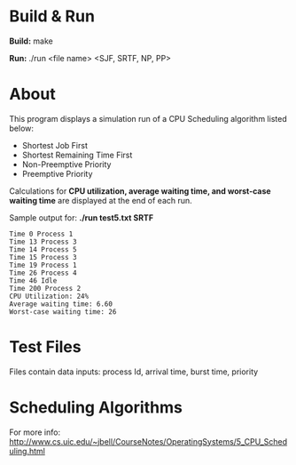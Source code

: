 # Build & Run #
**Build:**	make

  **Run:**	./run &lt;file name&gt; &lt;SJF, SRTF, NP, PP&gt;
# About #
This program displays a simulation run of a CPU Scheduling algorithm listed below:

- Shortest Job First 
- Shortest Remaining Time First
- Non-Preemptive Priority
- Preemptive Priority

Calculations for **CPU utilization, average waiting time, and worst-case  waiting time** are displayed at the end of each run. 

Sample output for: **./run test5.txt SRTF**

	Time 0 Process 1
	Time 13 Process 3
	Time 14 Process 5
	Time 15 Process 3
	Time 19 Process 1
	Time 26 Process 4
	Time 46 Idle
	Time 200 Process 2
	CPU Utilization: 24%
	Average waiting time: 6.60
	Worst-case waiting time: 26

# Test Files #
Files contain data inputs: process Id, arrival time, burst time, priority
# Scheduling Algorithms #
For more info: 
http://www.cs.uic.edu/~jbell/CourseNotes/OperatingSystems/5_CPU_Scheduling.html

